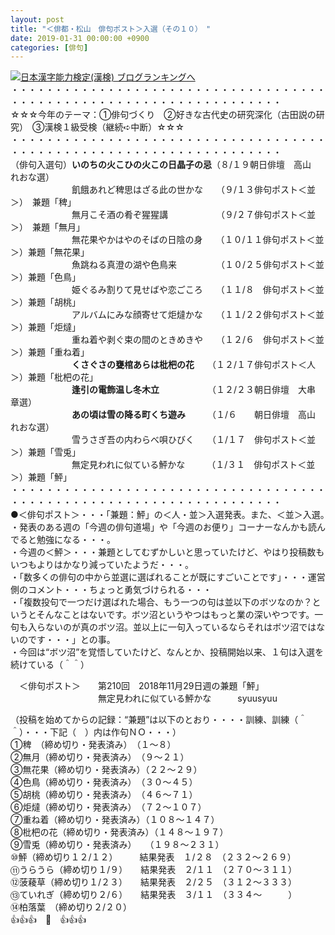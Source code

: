 ```yaml
---
layout: post
title: "＜俳都・松山　俳句ポスト＞入選（その１０）　"
date: 2019-01-31 00:00:00 +0900
categories: [俳句]
---
```


[![](/syuusyuu9701/assets/images/＜俳都・松山-俳句ポスト＞入選（その１０）--br_c_3028_1.gif)](http://blog.with2.net/link.php?1659096:3028 "日本漢字能力検定(漢検) ブログランキングへ")[日本漢字能力検定(漢検) ブログランキングへ](http://blog.with2.net/link.php?1659096:3028)  
・・・・・・・・・・・・・・・・・・・・・・・・・・・・・・・・・・・・・・・・・・・・・・・・・・・・・・・・・・・・・・・・・・・  
☆☆☆今年のテーマ：①俳句づくり　②好きな古代史の研究深化（古田説の研究）　③漢検１級受検（継続➪中断）☆☆☆  
・・・・・・・・・・・・・・・・・・・・・・・・・・・・・・・・・・・・・・・・・・・・・・・・・・・・・・・・・・・・・・・・・・・  
（俳句入選句）**いのちの火こひの火この日晶子の忌**（８/１９朝日俳壇　高山　れおな選）  
　　　　　　　飢餓あれど稗思はざる此の世かな　　（９/１３俳句ポスト＜並＞）　兼題「稗」  
　　　　　　　無月こそ酒の肴ぞ猩猩講　　　　　　（９/２７俳句ポスト＜並＞）　兼題「無月」  
　　　　　　　無花果やかはやのそばの日陰の身　　（１０/１１俳句ポスト＜並＞）兼題「無花果」  
　　　　　　　魚跳ねる真澄の湖や色鳥来　　　　　（１０/２５俳句ポスト＜並＞）兼題「色鳥」  
　　　　　　　姫ぐるみ割りて見せばや恋ごころ　　（１１/８　俳句ポスト＜並＞）兼題「胡桃」  
　　　　　　　アルバムにみな顔寄せて炬燵かな　　（１１/２２俳句ポスト＜並＞）兼題「炬燵」　  
　　　　　　　重ね着や剥ぐ束の間のときめきや　　（１２/６　俳句ポスト＜並＞）兼題「重ね着」  
　　　　　　　**くさぐさの甕棺あらは枇杷の花**　　（１２/１７俳句ポスト＜人＞）兼題「枇杷の花」  
　　　　　　　**逢引の電飾温し冬木立**　　　　　　（１２/２３朝日俳壇　大串　章選）  
　　　　　　　**あの頃は雪の降る町くち遊み**　　　（１/６　　朝日俳壇　高山　れおな選）  
　　　　　　　雪うさぎ吾の内わらべ唄ひびく　　（１/１７　俳句ポスト＜並＞）兼題「雪兎」  
　　　　　　　無定見われに似ている鮃かな　　　（１/３１　俳句ポスト＜並＞）兼題「鮃」  
・・・・・・・・・・・・・・・・・・・・・・・・・・・・・・・・・・・・・・・・・・・・・・・・・・・・・・・・・・・・・・・・・・・  
●＜俳句ポスト＞・・・「兼題：鮃」の＜人・並＞入選発表。また、＜並＞入選。　　  
・発表のある週の「今週の俳句道場」や「今週のお便り」コーナーなんかも読んでると勉強になる・・・。  
・今週の＜鮃＞・・・兼題としてむずかしいと思っていたけど、やはり投稿数もいつもよりはかなり減っていたようだ・・・。  
・「数多くの俳句の中から並選に選ばれることが既にすごいことです」・・・運営側のコメント・・・ちょっと勇気づけられる・・・  
・「複数投句で一つだけ選ばれた場合、もう一つの句は並以下のボツなのか？というとそんなことはないです。ボツ沼というやつはもっと業の深いやつです。一句も入らないのが真のボツ沼。並以上に一句入っているならそれはボツ沼ではないのです・・・」との事。  
・今回は“ボツ沼”を覚悟していたけど、なんとか、投稿開始以来、１句は入選を続けている（＾＾）  
  
　＜俳句ポスト＞　　第210回　2018年11月29日週の兼題「鮃」  
　　　　　　　　　　無定見われに似ている鮃かな　　　syuusyuu　　  
  
（投稿を始めてからの記録：“兼題”は以下のとおり・・・・訓練、訓練（＾＾）・・・下記（　）内は作句ＮＯ・・・）  
①稗　（締め切り・発表済み）　（１～８）  
②無月（締め切り・発表済み）　（９～２１）　  
③無花果（締め切り・発表済み）（２２～２９）　  
④色鳥（締め切り・発表済み）　（３０～４５）　　  
⑤胡桃（締め切り・発表済み）　（４６～７１）  
⑥炬燵（締め切り・発表済み）　（７２～１０７）  
⑦重ね着（締め切り・発表済み）（１０８～１４７）  
⑧枇杷の花（締め切り・発表済み）（１４８～１９７）　  
⑨雪兎（締め切り・発表済み）　　（１９８～２３１）  
⑩鮃（締め切り１２/１２）　　　結果発表　１/２８　（２３２～２６９）  
⑪うらうら（締め切り１/９）　　結果発表　２/１１　（２７０～３１１）  
⑫菠薐草（締め切り１/２３）　　結果発表　２/２５　（３１２～３３３）　  
⑬ていれぎ（締め切り２/６）　　結果発表　３/１１　（３３４～　　　）  
⑭柏落葉　（締め切り２/２０）　　  
👍👍👍　🐖　👍👍👍　　